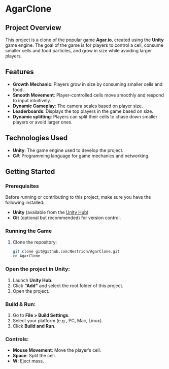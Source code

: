 # AgarClone

## Project Overview
This project is a clone of the popular game **Agar.io**, created using the **Unity** game engine. The goal of the game is for players to control a cell, consume smaller cells and food particles, and grow in size while avoiding larger players.

## Features
- **Growth Mechanic**: Players grow in size by consuming smaller cells and food.
- **Smooth Movement**: Player-controlled cells move smoothly and respond to input intuitively.
- **Dynamic Gameplay**: The camera scales based on player size.
- **Leaderboards**: Displays the top players in the game based on size.
- **Dynamic splitting**: Players can split their cells to chase down smaller players or avoid larger ones.

## Technologies Used
- **Unity**: The game engine used to develop the project.
- **C#**: Programming language for game mechanics and networking.

## Getting Started

### Prerequisites
Before running or contributing to this project, make sure you have the following installed:
- **Unity** (available from the [Unity Hub](https://unity.com/download))
- **Git** (optional but recommended) for version control.

### Running the Game
1. Clone the repository:
   ```bash
   git clone git@github.com:Nestrion/AgarClone.git
   cd AgarClone

### Open the project in Unity:
1. Launch **Unity Hub**.
2. Click **"Add"** and select the root folder of this project.
3. Open the project.

### Build & Run:
1. Go to **File > Build Settings**.
2. Select your platform (e.g., PC, Mac, Linux).
3. Click **Build and Run**.

### Controls:
- **Mouse Movement**: Move the player’s cell.
- **Space**: Split the cell.
- **W**: Eject mass.

